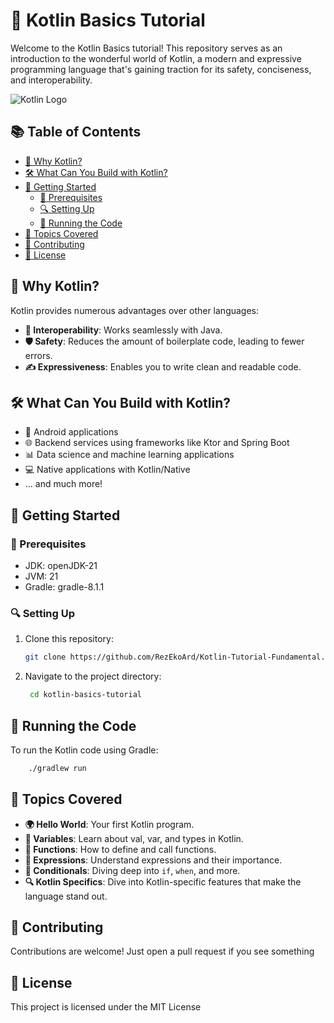 # 🚀 Kotlin Basics Tutorial

Welcome to the Kotlin Basics tutorial! This repository serves as an introduction to the wonderful world of Kotlin, a
modern and expressive programming language that's gaining traction for its safety, conciseness, and interoperability.

![Kotlin Logo](https://kotlinlang.org/assets/images/open-graph/kotlin_250x250.png)

## 📚 Table of Contents

- [🤔 Why Kotlin?](#why-kotlin)
- [🛠️ What Can You Build with Kotlin?](#what-can-you-build-with-kotlin)
- [🚀 Getting Started](#getting-started)
    - [🔧 Prerequisites](#prerequisites)
    - [🔍 Setting Up](#setting-up)
    - [🏃 Running the Code](#running-the-code)
- [📖 Topics Covered](#topics-covered)
- [🤝 Contributing](#contributing)
- [📜 License](#license)

## 🤔 Why Kotlin?

Kotlin provides numerous advantages over other languages:

- **🤝 Interoperability**: Works seamlessly with Java.
- **🛡️ Safety**: Reduces the amount of boilerplate code, leading to fewer errors.
- **✍️ Expressiveness**: Enables you to write clean and readable code.

## 🛠️ What Can You Build with Kotlin?

- 📱 Android applications
- 🌐 Backend services using frameworks like Ktor and Spring Boot
- 📊 Data science and machine learning applications
- 💻 Native applications with Kotlin/Native
- ... and much more!

## 🚀 Getting Started

### 🔧 Prerequisites

- JDK: openJDK-21
- JVM:  21
- Gradle: gradle-8.1.1

### 🔍 Setting Up

1. Clone this repository:
   ```bash
   git clone https://github.com/RezEkoArd/Kotlin-Tutorial-Fundamental.git

2. Navigate to the project directory:
   ```bash
    cd kotlin-basics-tutorial
   ```

## 🏃 Running the Code

To run the Kotlin code using Gradle:

```bash
    ./gradlew run
```

## 📖 Topics Covered

- **🌍 Hello World**: Your first Kotlin program.
- **🔢 Variables**: Learn about val, var, and types in Kotlin.
- **📜 Functions**: How to define and call functions.
- **🧮 Expressions**: Understand expressions and their importance.
- **🔀 Conditionals**: Diving deep into `if`, `when`, and more.
- **🔍 Kotlin Specifics**: Dive into Kotlin-specific features that make the language stand out.

## 🤝 Contributing

Contributions are welcome! Just open a pull request if you see something

## 📜 License

This project is licensed under the MIT License
